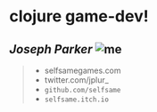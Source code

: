 # clojure game-dev!

## _Joseph Parker_  ![me](img/me.png)

> * selfsamegames.com
> * twitter.com/jplur_
> * `github.com/selfsame`
> * `selfsame.itch.io`